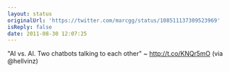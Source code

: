 ```yaml
---
layout: status
originalUrl: 'https://twitter.com/marcgg/status/108511137309523969'
isReply: false
date: 2011-08-30 12:07:25
---
```


"AI vs. AI. Two chatbots talking to each other" ~ http://t.co/KNQr5mO (via @hellvinz)
